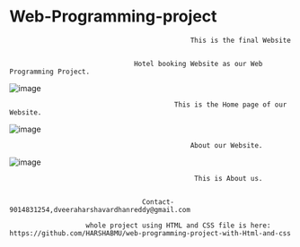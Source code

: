 # Web-Programming-project

                                                 This is the final Website
                                                 
                                                 
                                   Hotel booking Website as our Web Programming Project.

![image](https://user-images.githubusercontent.com/92213083/205248533-edf4b220-077d-49c2-a49b-39c6be8853a2.png)


                                             This is the Home page of our Website.
![image](https://user-images.githubusercontent.com/92213083/205248939-a1f25cb8-02e1-4eb2-adf1-bf2fd37fae96.png)


                                                 About our Website.
![image](https://user-images.githubusercontent.com/92213083/205249039-8dbce87f-bc8a-4e18-88d7-016e5332df98.png)


                                                  This is About us.
                                                  
                                                  
                                     Contact-9014831254,dveeraharshavardhanreddy@gmail.com

                       whole project using HTML and CSS file is here: https://github.com/HARSHABMU/web-programming-project-with-Html-and-css
